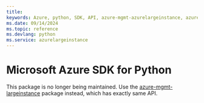 ```yaml
---
title: 
keywords: Azure, python, SDK, API, azure-mgmt-azurelargeinstance, azurelargeinstance
ms.date: 09/14/2024
ms.topic: reference
ms.devlang: python
ms.service: azurelargeinstance
---
```

# Microsoft Azure SDK for Python

This package is no longer being maintained. Use the [azure-mgmt-largeinstance](https://pypi.org/project/azure-mgmt-largeinstance/) package instead, which has exactly same API.

